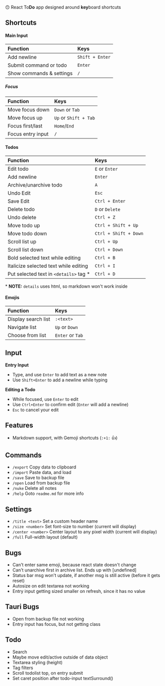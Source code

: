 🙃 React To**Do** app designed around **key**board shortcuts

## Shortcuts

#### Main Input
| Function | Keys |
|:--------------|:-----------|
| Add newline | `Shift + Enter` |
| Submit command or todo | `Enter` |
| Show commands & settings | `/` |
##### Focus
| Function | Keys |
|:--------------|:-----------|
| Move focus down | `Down` or `Tab` |
| Move focus up | `Up` or `Shift + Tab` |
| Focus first/last | `Home`/`End` |
| Focus entry input | `/` |

#### Todos
| Function | Keys |
|:--------------|:-----------|
| Edit todo | `E` or `Enter` |
| Add newline | `Enter` |
| Archive/unarchive todo | `A` |
| Undo Edit | `Esc` |
| Save Edit | `Ctrl + Enter` |
| Delete todo | `D` or `Delete` |
| Undo delete | `Ctrl + Z` |
| Move todo up | `Ctrl + Shift + Up` |
| Move todo down | `Ctrl + Shift + Down` |
| Scroll list up | `Ctrl + Up` |
| Scroll list down | `Ctrl + Down` |
| Bold selected text while editing | `Ctrl + B` |
| Italicize selected text while editing | `Ctrl + I` |
| Put selected text in `<details>` tag * | `Ctrl + D` |
\* **NOTE:** `details` uses html, so markdown won't work inside

#### Emojis
| Function | Keys |
|:--------------|:-----------|
| Display search list | `:<text>` |
| Navigate list | `Up` or `Down` |
| Choose from list | `Enter` or `Tab` |

## Input
**Entry Input**   
- Type, and use `Enter` to add text as a new note
- Use `Shift+Enter` to add a newline while typing  

**Editing a Todo**   
- While focused, use `Enter` to edit
- Use `Ctrl+Enter` to confirm edit (`Enter` will add a newline)
- `Esc` to cancel your edit

## Features
- Markdown support, with Gemoji shortcuts (`:+1:` 👍️)

## Commands
- `/export` Copy data to clipboard
- `/import` Paste data, and load
- `/save` Save to backup file
- `/open` Load from backup file
- `/nuke` Delete all notes
- `/help` Goto `readme.md` for more info

## Settings
- `/title <text>` Set a custom header name
- `/size <number>` Set font-size to number (current will display)
- `/center <number>` Center layout to any pixel width (current will display)
- `/full` Full-width layout (default)

## Bugs
- Can't enter same emoji, because react state doesn't change
- Can't unarchive first in archive list. Ends up with [undefined]
- Status bar msg won't update, if another msg is still active (before it gets reset)
- Autosize on edit textarea not working
- Entry input getting sized smaller on refresh, since it has no value

## Tauri Bugs
- Open from backup file not working
- Entry input has focus, but not getting class

## Todo
- Search
- Maybe move edit/active outside of data object
- Textarea styling (height)
- Tag filters
- Scroll todolist top, on entry submit
- Set caret position after todo-input textSurround()